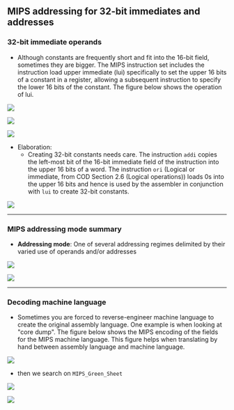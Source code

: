 ## MIPS addressing for 32-bit immediates and addresses

### 32-bit immediate operands

- Although constants are frequently short and fit into the 16-bit field, sometimes they are bigger. 
  The MIPS instruction set includes the instruction load upper immediate (lui) specifically to set 
  the upper 16 bits of a constant in a register, allowing a subsequent instruction to specify the 
  lower 16 bits of the constant. The figure below shows the operation of lui.


![](img/2020-09-21-12-46-01.png)

![](img/2020-09-21-12-48-15.png)

![](img/2020-09-21-12-50-03.png)


- Elaboration:
  - Creating 32-bit constants needs care. The instruction `addi` copies the left-most bit of the 
    16-bit immediate field of the instruction into the upper 16 bits of a word. The instruction 
    `ori` (Logical or immediate, from COD Section 2.6 (Logical operations)) loads 0s into the upper 
    16 bits and hence is used by the assembler in conjunction with `lui` to create 32-bit constants.

![](img/2020-09-21-13-04-02.png)

---


### MIPS addressing mode summary

- **Addressing mode**: One of several addressing regimes delimited by their varied use of operands 
  and/or addresses

![](img/2020-09-21-14-16-03.png)

![](img/2020-09-21-14-16-24.png)

---

### Decoding machine language

- Sometimes you are forced to reverse-engineer machine language to create the original assembly 
  language. One example is when looking at "core dump". The figure below shows the MIPS encoding of 
  the fields for the MIPS machine language. This figure helps when translating by hand between 
  assembly language and machine language.

![](img/2020-09-21-15-14-11.png)

- then we search on `MIPS_Green_Sheet`

![](img/2020-09-21-15-14-23.png)

![](img/2020-09-21-15-18-41.png)

























